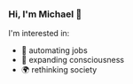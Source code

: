 ### Hi, I'm Michael 👋

I'm interested in:

- 🤖  automating jobs
- 🔭  expanding consciousness
- 🌍  rethinking society
